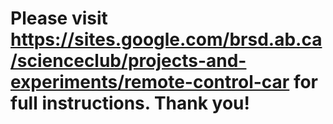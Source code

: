 # Please visit https://sites.google.com/brsd.ab.ca/scienceclub/projects-and-experiments/remote-control-car for full instructions. Thank you!
